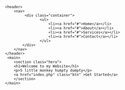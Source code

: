 <!DOCTYPE html>
<html lang="en">
<head>
    <title>Document</title>
    <Style>
        header{
            background-color:#333;
            color:black;
            padding:20px;
        }
        nav ul{
            list-style:none;
        }
        nav ul li{
            display:inline;
            margin-right:20px;
        }
        nav ul li a{
            color:#fff;
            text-decoration:none;
        }
        .hero{
            text-align:center;
            padding:100px 10px;
            background-color:#f0f0f0;
        }
        .hero h1{
            font-size:3em;
            margin-bottom:20px;
        }
        .hero p{
            font-size:1.2em;
            margin-bottom:30px;
        }
        .btn{
            display:inline block;
            padding:10px 20px;
            background-color:#333;
            color:#fff;
            text-decoration:none;
            border-radius:5px;
        }
    </Style>
</head>
<body>
    
    <header>
        <nav>
             <div class="container">
                    <ul>
                        <li><a href="#">Home</a></li>
                        <li><a href="#">About</a></li>
                        <li><a href="#">Services</a></li>
                        <li><a href="#">Contact</a></li>
                    </ul>
            </div>
        </nav>
    </header>
     <main>
        <section class="hero">
        <h1>Welcome to my Website</h1>
        <p>5 little monkey humpty dumpty</p>
        <a href="index.php" class="btn" >Get Started</a>
        </section>
    </main>
</body>
</html>

